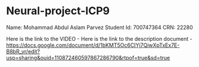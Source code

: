 # Neural-project-ICP9

Name: Mohammad Abdul Aslam Parvez
Student Id: 700747364
CRN: 22280

Here is the link to the VIDEO - 
Here is the link to the description document - https://docs.google.com/document/d/1bKMT5Oc6CIYj7QiwXpTxEx7E-B8bR_vr/edit?usp=sharing&ouid=110872460597867286790&rtpof=true&sd=true

